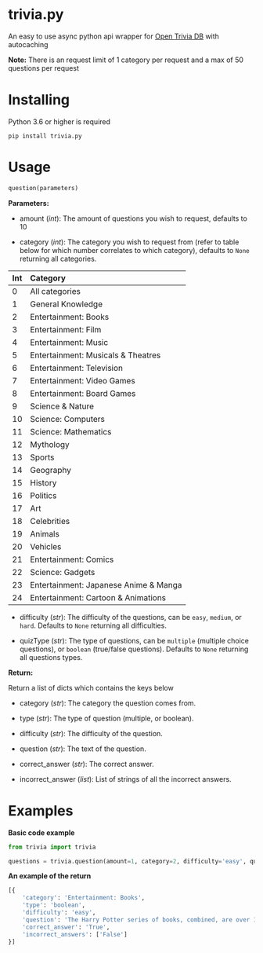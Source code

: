 # trivia.py

An easy to use async python api wrapper for [Open Trivia DB](https://opentdb.com/api_config.php) with autocaching 

**Note:**
There is an request limit of 1 category per request and a max of 50 questions per request


# Installing

Python 3.6 or higher is required

```
pip install trivia.py
```




# Usage

```python
question(parameters)
```

**Parameters:**
- amount (*int*):
    The amount of questions you wish to request, defaults to 10

- category (*int*):
    The category you wish to request from (refer to table below for which number correlates to which category), defaults to `None` returning all categories.

| Int | Category                              |
| --- |:------------------------------------- |
| 0   | All categories                        |
| 1   | General Knowledge                     |
| 2   | Entertainment: Books                  |
| 3   | Entertainment: Film                   |
| 4   | Entertainment: Music                  |
| 5   | Entertainment: Musicals & Theatres    |
| 6   | Entertainment: Television             |
| 7   | Entertainment: Video Games            |
| 8   | Entertainment: Board Games            |
| 9   | Science & Nature                      |
| 10  | Science: Computers                    |
| 11  | Science: Mathematics                  |
| 12  | Mythology                             |
| 13  | Sports                                |
| 14  | Geography                             |
| 15  | History                               |
| 16  | Politics                              |
| 17  | Art                                   |
| 18  | Celebrities                           |
| 19  | Animals                               |
| 20  | Vehicles                              |
| 21  | Entertainment: Comics                 |
| 22  | Science: Gadgets                      |
| 23  | Entertainment: Japanese Anime & Manga |
| 24  | Entertainment: Cartoon & Animations   |

- difficulty (*str*):
    The difficulty of the questions, can be `easy`, `medium`, or `hard`. Defaults to `None` returning all difficulties. 

- quizType (*str*):
    The type of questions, can be `multiple` (multiple choice questions), or `boolean` (true/false questions). Defaults to `None` returning all questions types. 


**Return:**

Return a list of dicts which contains the keys below
- category (*str*):
    The category the question comes from.

- type (*str*):
    The type of question (multiple, or boolean).

- difficulty (*str*):
    The difficulty of the question.

- question (*str*):
    The text of the question.

- correct_answer (*str*):
    The correct answer.

- incorrect_answer (*list*):
    List of strings of all the incorrect answers.




# Examples

**Basic code example**
```python
from trivia import trivia

questions = trivia.question(amount=1, category=2, difficulty='easy', quizType='boolean')
```


**An example of the return**
```python
[{
    'category': 'Entertainment: Books', 
    'type': 'boolean', 
    'difficulty': 'easy', 
    'question': 'The Harry Potter series of books, combined, are over 1,000,000 words in length.', 
    'correct_answer': 'True', 
    'incorrect_answers': ['False']
}]
```
